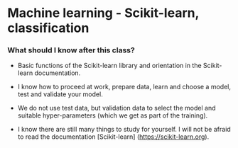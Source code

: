 # Machine learning - Scikit-learn, classification


### What should I know after this class?

- Basic functions of the Scikit-learn library and orientation in the Scikit-learn documentation.
    
- I know how to proceed at work, prepare data, learn and choose a model,
   test and validate your model.

- We do not use test data, but validation data to select the model and suitable hyper-parameters
     (which we get as part of the training).
    
- I know there are still many things to study for yourself. I will not be afraid to read the documentation [Scikit-learn] (https://scikit-learn.org).

